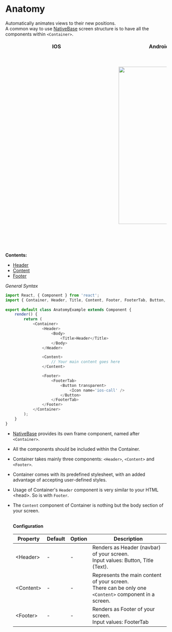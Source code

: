# Anatomy

Automatically animates views to their new positions.<br />
A common way to use [NativeBase](http://nativebase.io/) screen structure is to have all the components within <code>&lt;Container></code>.

<table>
  <thead>
    <tr style="border-style: hidden">
      <th style="border-style: hidden; padding-right: 34px;">IOS</th>
      <th style="padding-right: 140px;">Android</th>
    </tr>
  </thead>
  <thead>
    <tr style="border-style: hidden">
      <th style="border-style: hidden">
        <div style="background: url(../assets/iphone.png) no-repeat; padding: 63px 20px 100px 18px; width: 292px">
          <img src="https://raw.githubusercontent.com/GeekyAnts/NativeBase-KitchenSink/0.5.13/Screenshots/iOS/anatomy.png" alt="" />
        </div>
      </th>
      <th>
        <div style="background: url(../assets/android.png) no-repeat; padding: 45px 118px 68px 0px; background-size: 292px 576px;">
          <img  width="266px" height="490px" src="https://raw.githubusercontent.com/GeekyAnts/NativeBase-KitchenSink/0.5.13/Screenshots/android/anatomy.png" alt="" />
        </div>
      </th>
    </tr>
  </thead>
</table>

**Contents:**
* [Header](/docs/components/Header.md)
* [Content](/docs/components/Content.md)
* [Footer](/docs/components/Footer.md)


*General Syntax*
```js
import React, { Component } from 'react';
import { Container, Header, Title, Content, Footer, FooterTab, Button, Icon, Body } from 'native-base/ui';
​
export default class AnatomyExample extends Component {
    render() {
        return (
            <Container>
                <Header>
                    <Body>
                        <Title>Header</Title>
                    </Body>
                </Header>

                <Content>
                    // Your main content goes here
                </Content>

                <Footer>
                    <FooterTab>
                        <Button transparent>
                            <Icon name='ios-call' />
                        </Button>  
                    </FooterTab>
                </Footer>
            </Container>
        );
    }
}
```



* [NativeBase](http://nativebase.io/) provides its own frame component, named after <code>&lt;Container></code>.
* All the components should be included within the Container.
* Container takes mainly three components: <code>&lt;Header></code>, <code>&lt;Content></code> and <code>&lt;Footer></code>.
* Container comes with its predefined stylesheet, with an added advantage of accepting user-defined styles.
* Usage of Container's <code>Header</code> component is very similar to your HTML &lt;head>. So is with <code>Footer</code>.
* The <code>Content</code> component of Container is nothing but the body section of your screen.<br /><br />

    **Configuration**
    <table class="table table-bordered">
        <thead>
            <tr>
                <th>Property</th>
                <th>Default</th>
                <th>Option</th>
                <th width="50%">Description</th>
            </tr>
        </thead>
        <tbody>
            <tr>
                <td>&lt;Header></td>
                <td> - </td>
                <td> - </td>
                <td>Renders as Header (navbar) of your screen.<br />
                    Input values: Button, Title (Text).
                </td>
            </tr>
            <tr>
                <td>&lt;Content></td>
                <td> - </td>
                <td> - </td>
                <td>Represents the main content of your screen.<br />
                    There can be only one <code style="background-color: #FFF">&lt;Content></code> component in a screen.
                </td>
            </tr>
            <tr>
                <td>&lt;Footer></td>
                <td> - </td>
                <td> - </td>
                <td>Renders as Footer of your screen.<br />
                    Input values: FooterTab
                    </a>
                </td>
            </tr>
        </tbody>
    </table>
